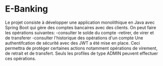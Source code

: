 # E-Banking
Le projet consiste à développer une application monolithique en Java avec Spring Boot qui gère des comptes bancaires avec des clients.
On peut faire les opérations suivantes:
-consulter le solde du compte
-retirer, de virer et de transferer
-consulter l'historique des opérations d'un compte
Une authentifcation de sécurité avec des JWT a été mise en place. Ceci permettra de protèger certaines actions notamment opérations de virement, de retrait et de transfert. Seuls les profiles de type ADMIN peuvent effectuer ces opérations.
